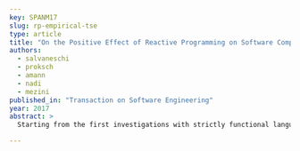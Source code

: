 ```yaml
---
key: SPANM17
slug: rp-empirical-tse
type: article
title: "On the Positive Effect of Reactive Programming on Software Comprehension: An Empirical Study"
authors:
  - salvaneschi
  - proksch
  - amann
  - nadi
  - mezini
published_in: "Transaction on Software Engineering"
year: 2017
abstract: >
  Starting from the first investigations with strictly functional languages, reactive programming has been proposed as the programming paradigm for reactive applications. Over the years, researchers have enriched reactive languages with more powerful abstractions, embedded these abstractions into mainstream languages - including object-oriented languages - and applied reactive programming to several domains, like GUIs, animations, Web applications, robotics, and sensor networks. However, an important assumption behind this line of research is that, beside other claimed advantages, reactive programming makes a wide class of otherwise cumbersome applications more comprehensible. This claim has never been evaluated. In this paper, we present the first empirical study that evaluates the effect of reactive programming on comprehension. The study involves 127 subjects and compares reactive programming to the traditional object-oriented style with the Observer design pattern. Our findings show that program comprehension is significantly enhanced by the reactive-programming paradigm - a result that suggests to further develop research in this field.

---
```

